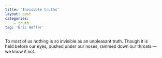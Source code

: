 ```yaml
---
title: 'Invisible truths'
layout: post
categories:
    - truth
tag: 'Eric Hoffer'
---
```


To most of us nothing is so invisible as an unpleasant truth. Though it is held before our eyes, pushed under our noses, rammed down our throats — we know it not.